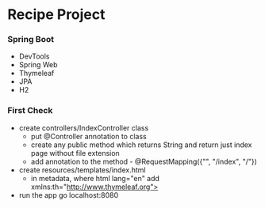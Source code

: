 # Recipe Project

### Spring Boot
* DevTools
* Spring Web
* Thymeleaf
* JPA
* H2

### First Check
* create controllers/IndexController class 
  * put @Controller annotation to class 
  * create any public method which returns String and return just index page without file extension
  * add annotation to the method - @RequestMapping({"", "/index", "/"})
* create resources/templates/index.html
  * in metadata, where html lang="en" add xmlns:th="http://www.thymeleaf.org">
* run the app go localhost:8080 
